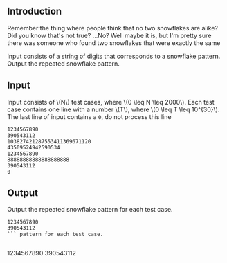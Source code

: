 ## Introduction

Remember the thing where people think that no two snowflakes are alike? Did you know that's not true? ...No? Well maybe it is, but I'm pretty sure there was someone who found two snowflakes that were exactly the same

Input consists of a string of digits that corresponds to a snowflake pattern. Output the repeated snowflake pattern.

## Input
Input consists of \\(N\\) test cases, where \\(0 \\leq N \\leq 2000\\). Each test case contains one line with a number \\(T\\), where \\(0 \\leq T \\leq 10^{30}\\). The last line of input  contains a `0`, do not process this line

```
1234567890
390543112
103827421287553411369671120
43509524942590534
1234567890
88888888888888888888
390543112
0
```

## Output
Output the repeated snowflake pattern for each test case.
 
```
1234567890
390543112
``` pattern for each test case.
 
```
1234567890
390543112
```